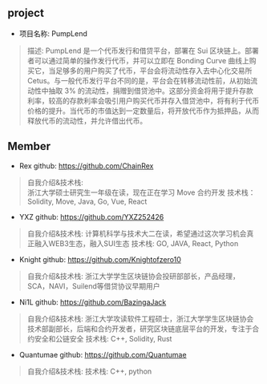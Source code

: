 ## project
- 项目名称: PumpLend
> 描述: PumpLend 是一个代币发行和借贷平台，部署在 Sui 区块链上。部署者可以通过简单的操作发行代币，并可以立即在 Bonding Curve 曲线上购买它，当足够多的用户购买了代币，平台会将流动性存入去中心化交易所 Cetus。与一般代币发行平台不同的是，平台会在转移流动性前，从初始流动性中抽取 3% 的流动性，捐赠到借贷池中。这部分资金将用于提升存款利率，较高的存款利率会吸引用户购买代币并存入借贷池中，将有利于代币价格的提升。当代币的市值达到一定数量后，将开放代币作为抵押品，从而释放代币的流动性，并允许借出代币。


## Member
- Rex  github: https://github.com/ChainRex
> 自我介绍&技术栈:  
浙江大学硕士研究生一年级在读，现在正在学习 Move 合约开发
技术栈：Solidity, Move, Java, Go, Vue, React


- YXZ  github: https://github.com/YXZ252426
> 自我介绍&技术栈:
计算机科学与技术大二在读，希望通过这次学习机会真正融入WEB3生态，融入SUI生态
技术栈: GO, JAVA, React, Python

- Knight github: https://github.com/Knightofzero10
> 自我介绍&技术栈:
浙江大学学生区块链协会投研部部长，产品经理，SCA，NAVI，Suilend等借贷协议早期用户

- Ni1L github: https://github.com/BazingaJack
> 自我介绍&技术栈:
浙江大学攻读软件工程硕士，浙江大学学生区块链协会技术部副部长，后端和合约开发者，研究区块链底层平台的开发，专注于合约安全和公链安全
技术栈: C++, Solidity, Rust

- Quantumae github: https://github.com/Quantumae
> 自我介绍&技术栈:
技术栈: C++, python
